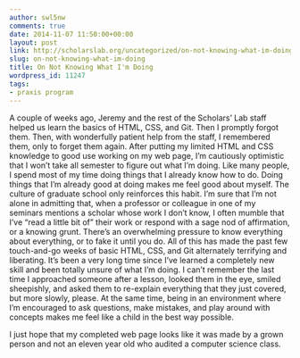 ```yaml
---
author: swl5nw
comments: true
date: 2014-11-07 11:50:00+00:00
layout: post
link: http://scholarslab.org/uncategorized/on-not-knowing-what-im-doing/
slug: on-not-knowing-what-im-doing
title: On Not Knowing What I'm Doing
wordpress_id: 11247
tags:
- praxis program
---
```


A couple of weeks ago, Jeremy and the rest of the Scholars’ Lab staff helped us learn the basics of HTML, CSS, and Git. Then I promptly forgot them. Then, with wonderfully patient help from the staff, I remembered them, only to forget them again. After putting my limited HTML and CSS knowledge to good use working on my web page, I’m cautiously optimistic that I won’t take all semester to figure out what I’m doing.
Like many people, I spend most of my time doing things that I already know how to do. Doing things that I’m already good at doing makes me feel good about myself. The culture of graduate school only reinforces this habit. I’m sure that I’m not alone in admitting that, when a professor or colleague in one of my seminars mentions a scholar whose work I don’t know, I often mumble that I’ve “read a little bit of” their work or respond with a sage nod of affirmation, or a knowing grunt. There’s an overwhelming pressure to know everything about everything, or to fake it until you do.
All of this has made the past few touch-and-go weeks of basic HTML, CSS, and Git alternately terrifying and liberating. It’s been a very long time since I’ve learned a completely new skill and been totally unsure of what I’m doing. I can’t remember the last time I approached someone after a lesson, looked them in the eye, smiled sheepishly, and asked them to re-explain everything that they just covered, but more slowly, please. At the same time, being in an environment where I’m encouraged to ask questions, make mistakes, and play around with concepts makes me feel like a child in the best way possible.

I just hope that my completed web page looks like it was made by a grown person and not an eleven year old who audited a computer science class.
